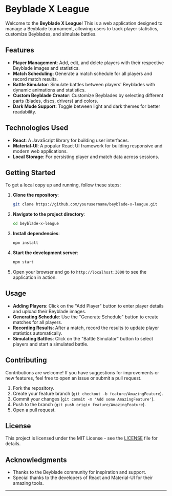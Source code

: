 # Beyblade X League

Welcome to the **Beyblade X League**! This is a web application designed to manage a Beyblade tournament, allowing users to track player statistics, customize Beyblades, and simulate battles.

## Features

- **Player Management**: Add, edit, and delete players with their respective Beyblade images and statistics.
- **Match Scheduling**: Generate a match schedule for all players and record match results.
- **Battle Simulator**: Simulate battles between players' Beyblades with dynamic animations and statistics.
- **Custom Beyblade Creator**: Customize Beyblades by selecting different parts (blades, discs, drivers) and colors.
- **Dark Mode Support**: Toggle between light and dark themes for better readability.

## Technologies Used

- **React**: A JavaScript library for building user interfaces.
- **Material-UI**: A popular React UI framework for building responsive and modern web applications.
- **Local Storage**: For persisting player and match data across sessions.

## Getting Started

To get a local copy up and running, follow these steps:

1. **Clone the repository**:
   ```bash
   git clone https://github.com/yourusername/beyblade-x-league.git
   ```

2. **Navigate to the project directory**:
   ```bash
   cd beyblade-x-league
   ```

3. **Install dependencies**:
   ```bash
   npm install
   ```

4. **Start the development server**:
   ```bash
   npm start
   ```

5. Open your browser and go to `http://localhost:3000` to see the application in action.

## Usage

- **Adding Players**: Click on the "Add Player" button to enter player details and upload their Beyblade images.
- **Generating Schedule**: Use the "Generate Schedule" button to create matches for all players.
- **Recording Results**: After a match, record the results to update player statistics automatically.
- **Simulating Battles**: Click on the "Battle Simulator" button to select players and start a simulated battle.

## Contributing

Contributions are welcome! If you have suggestions for improvements or new features, feel free to open an issue or submit a pull request.

1. Fork the repository.
2. Create your feature branch (`git checkout -b feature/AmazingFeature`).
3. Commit your changes (`git commit -m 'Add some AmazingFeature'`).
4. Push to the branch (`git push origin feature/AmazingFeature`).
5. Open a pull request.

## License

This project is licensed under the MIT License - see the [LICENSE](LICENSE) file for details.

## Acknowledgments

- Thanks to the Beyblade community for inspiration and support.
- Special thanks to the developers of React and Material-UI for their amazing tools.

---
